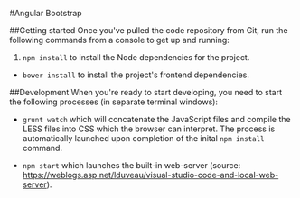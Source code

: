 #Angular Bootstrap

##Getting started
Once you've pulled the code repository from Git, run the following commands from a console to get up and running:

1. `npm install` to install the Node dependencies for the project.
- `bower install` to install the project's frontend dependencies.

##Development
When you're ready to start developing, you need to start the following processes (in separate terminal windows):

- `grunt watch` which will concatenate the JavaScript files and compile the LESS files into CSS which the browser can interpret. The process is automatically launched upon completion of the inital `npm install` command.

- `npm start` which launches the built-in web-server (source: https://weblogs.asp.net/lduveau/visual-studio-code-and-local-web-server).